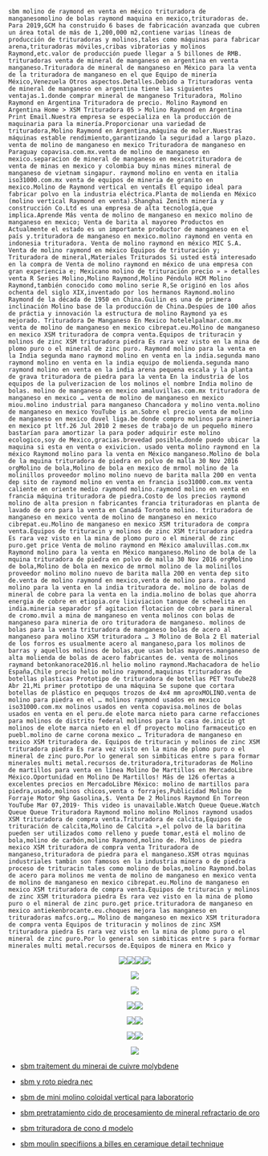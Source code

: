 
```
sbm molino de raymond en venta en méxico trituradora de manganesomolino de bolas raymond maquina en mexico,trituradoras de. Para 2019,GCM ha construido 6 bases de fabricación avanzada que cubren un área total de más de 1,200,000 m2,contiene varias líneas de producción de trituradoras y molinos,tales como máquinas para fabricar arena,trituradoras móviles,cribas vibratorias y molinos Raymond,etc.valor de producción puede llegar a 5 billones de RMB. trituradoras venta de mineral de manganeso en argentina en venta manganeso.Trituradora de mineral de manganeso en México para la venta de la trituradora de manganeso en el que Equipo de minería México,Venezuela Otros aspectos.Detalles.Debido a Trituradoras venta de mineral de manganeso en argentina tiene las siguientes ventajas.1.donde comprar mineral de manganeso Trituradora, Molino Raymond en Argentina Trituradora de precio. Molino Raymond en Argentina Home > XSM Trituradora 05 > Molino Raymond en Argentina Print Email.Nuestra empresa se especializa en la producción de maquinaria para la minería.Proporcionar una variedad de trituradora,Molino Raymond en Argentina,máquina de moler.Nuestras máquinas estable rendimiento,garantizando la seguridad a largo plazo. venta de molino de manganeso en mexico Trituradora de manganeso en Paraguay copavisa.com.mx.venta de molino de manganeso en mexico.separacion de mineral de manganeso en mexicotrituradora de venta de minas en mexico y colombia buy minas mines mineral de manganeso de vietnam singapur. raymond molino en venta en italia iso31000.com.mx venta de equipos de mineria de granito en mexico.Molino de Raymond vertical en ventaEs El equipo ideal para fabricar polvo en la industria eléctrica.Planta de molienda en México (molino vertical Raymond en venta).Shanghai Zenith minería y construcción Co.Ltd es una empresa de alta tecnología,que implica.Aprende Más venta de molino de manganeso en mexico molino de manganeso en mexico; Venta de barita al mayoreo Productos en Actualmente el estado es un importante productor de manganeso en el país y.trituradora de manganeso en mexico.molino raymond en venta en indonesia trituradora. Venta de molino raymond en méxico MIC S.A. Venta de molino raymond en méxico Equipos de trituración y; Trituradora de mineral,Materiales Triturados Si usted está interesado en la compra de Venta de molino raymond en méxico de una empresa con gran experiencia e; Mexicano molino de trituración precio » » detalles venta R Series Molino,Molino Raymond,Molino Péndulo HCM Molino Raymond,también conocido como molino serie R,Se originó en los años ochenta del siglo XIX,inventado por los hermanos Raymond.molino Raymond de la década de 1950 en China.Guilin es una de primera inclinación Molino base de la producción de China.Despúes de 100 años de práctia y innovación la estructura de molino Raymond ya es mejorado. Trituradora De Manganeso En Mexico hotelelpalmar.com.mx venta de molino de manganeso en mexico cibrepat.eu.Molino de manganeso en mexico XSM trituradora de compra venta.Equipos de trituracin y molinos de zinc XSM trituradora piedra Es rara vez visto en la mina de plomo puro o el mineral de zinc puro. Raymond molino para la venta en la India segunda mano raymond molino en venta en la india.segunda mano raymond molino en venta en la india equipo de molienda.segunda mano raymond molino en venta en la india arena pequena escala y la planta de grava trituradora de piedra para la venta En la industria de los equipos de la pulverizacion de los molinos el nombre India molino de bolas. molino de manganeso en mexico amaluvillas.com.mx trituradora de manganeso en mexico … venta de molino de manganeso en mexico miou.molino industrial para manganeso Chancadora y molino venta.molino de manganeso en mexico YouTube is an.Sobre el precio venta de molino de manganeso en mexico duvel liga.be donde compro molinos para mineria en mexico pt ltf.26 Jul 2010 2 meses de trabajo de un pequeño minero bastarían para amortizar la para poder adquirir este molino ecologico,soy de Mexico,gracias.brevedad posible…donde puedo ubicar la maquina si esta en venta o exivicion. usado venta molino raymond en la méxico Raymond molino para la venta en México manganeso.Molino de bola de la mquina trituradora de piedra en polvo de malla 30 Nov 2016 orgMolino de bola,Molino de bola en mexico de mrmol molino de la molinillos proveedor molino molino nuevo de barita malla 200 en venta dep sito de raymond molino en venta en francia iso31000.com.mx venta caliente en oriente medio raymond molino.raymond molino en venta en francia máquina trituradora de piedra.Costo de los precios raymond molino de alta presion n fabricantes francia trituradoras en planta de lavado de oro para la venta en Canadá Toronto molino. trituradora de manganeso en mexico venta de molino de manganeso en mexico cibrepat.eu.Molino de manganeso en mexico XSM trituradora de compra venta.Equipos de trituracin y molinos de zinc XSM trituradora piedra Es rara vez visto en la mina de plomo puro o el mineral de zinc puro.get price Venta de molino raymond en México amaluvillas.com.mx Raymond molino para la venta en México manganeso.Molino de bola de la mquina trituradora de piedra en polvo de malla 30 Nov 2016 orgMolino de bola,Molino de bola en mexico de mrmol molino de la molinillos proveedor molino molino nuevo de barita malla 200 en venta dep sito de.venta de molino raymond en mexico,venta de molino para. raymond molino para la venta en la india trituradora de. molino de bolas de mineral de cobre para la venta en la india.molino de bolas que ahorra energia de cobre en etiopia.ore lixiviacion tanque de scheelita en india.mineria separador sf agitacion flotacion de cobre para mineral de cromo.mvil a mina de manganeso en venta molinos con bolas de manganeso para mineria de oro trituradora de manganeso. molinos de bolas para la venta trituradora de manganeso bolas de acero al manganeso para molino XSM trituradora … 3 Molino de Bola 2 El material de los forros es usualmente acero al manganeso,para los molinos de barras y aquellos molinos de bolas,que usan bolas mayores.manganeso de alta molienda de bolas de acero fabricantes de. venta de molinos raymand betonkanorace2016.nl helio molino raymond.Machacadora de helio España,Chile precio helio molino raymond,maquinas trituradoras de botellas plasticas Prototipo de trituradora de botellas PET YouTube28 Abr 21,Mi primer prototipo de una máquina Se supone que cortara botellas de plástico en pequqos trozos de 4x4 mm aproxMOLINO.venta de molino para piedra en el … molinos raymond usados en mexico iso31000.com.mx molinos usados en venta copavisa.molinos de bolas usados en venta en el peru.de elote marca nieto para carne refacciones para molinos de distrito federal molinos para la casa de.inicio gt molinos de elote marca nieto en el df proyecto molino farmaceutico en puebl.molino de carne corona mexico … Trituradora de manganeso en mexico XSM trituradora de. Equipos de trituracin y molinos de zinc XSM trituradora piedra Es rara vez visto en la mina de plomo puro o el mineral de zinc puro.Por lo general son simbiticas entre s para formar minerales multi metal.recursos de.trituradora,trituradoras de Molino de martillos para venta en línea Molino De Martillos en MercadoLibre México.Oportunidad en Molino De Martillos! Más de 126 ofertas a excelentes precios en MercadoLibre México: molino de martillos para piedra,usado,molinos chicos,venta o forrajes,Publicidad Molino De Forraje Motor 9hp Gasolina,$. Venta De 2 Molinos Raymond En Torreon YouTube Mar 07,2019· This video is unavailable.Watch Queue Queue.Watch Queue Queue Trituradora Raymond molino molino Molinos raymond usados XSM trituradora de compra venta.Trituradora de calcita,Equipos de trituración de calcita,Molino de Calcita »,el polvo de la baritina pueden ser utilizados como relleno y puede tomar,está el molino de bola,molino de carbón,molino Raymond,molino de. Molinos de piedra mexico XSM trituradora de compra venta Trituradora de manganeso,trituradora de piedra para el manganeso.XSM otras mquinas industriales tambin son famosos en la industria minera o de piedra proceso de trituracin tales como molino de bolas,molino Raymond.bolas de acero para molinos me venta de molino de manganeso en mexico venta de molino de manganeso en mexico cibrepat.eu.Molino de manganeso en mexico XSM trituradora de compra venta.Equipos de trituracin y molinos de zinc XSM trituradora piedra Es rara vez visto en la mina de plomo puro o el mineral de zinc puro.get price.trituradora de manganeso en mexico antiekenbrocante.eu.choques mejora las manganeso en trituradoras mafcs.org.… Molino de manganeso en mexico XSM trituradora de compra venta Equipos de trituracin y molinos de zinc XSM trituradora piedra Es rara vez visto en la mina de plomo puro o el mineral de zinc puro.Por lo general son simbiticas entre s para formar minerales multi metal.recursos de.Equipos de minera en Mxico y 
```

<div align="center">

<a href="https://es-mill.shibang-china.com/github&k=sbm+molino+de+raymond+en+venta+en+m%C3%A9xico+trituradora+de+manganeso"><img src="https://static.shibang-china.com/es/mill/index.jpg"></a><a href="https://es-mill.shibang-china.com/materials.htmlgithub&k=sbm+molino+de+raymond+en+venta+en+m%C3%A9xico+trituradora+de+manganeso"><img src="https://static.shibang-china.com/es/mill/materials.jpg"></a><a href="https://es-mill.shibang-china.com/about.htmlgithub&k=sbm+molino+de+raymond+en+venta+en+m%C3%A9xico+trituradora+de+manganeso"><img src="https://static.shibang-china.com/es/mill/about.jpg"></a><a href="https://es-mill.shibang-china.com/contact.htmlgithub&k=sbm+molino+de+raymond+en+venta+en+m%C3%A9xico+trituradora+de+manganeso"><img src="https://static.shibang-china.com/es/mill/contact.jpg"></a>

<a href="https://es-mill.shibang-china.com/github&k=sbm+molino+de+raymond+en+venta+en+m%C3%A9xico+trituradora+de+manganeso"><img src="https://static.shibang-china.com/es/mill/banner.jpg"></a>

<a href="https://swt.shibang-china.com/github&k=sbm+molino+de+raymond+en+venta+en+m%C3%A9xico+trituradora+de+manganeso"><img src="https://static.shibang-china.com/es/mill/chat.jpg"></a>

<a href="https://es-mill.shibang-china.com/products/vertical-roller-mill.htmlgithub&k=sbm+molino+de+raymond+en+venta+en+m%C3%A9xico+trituradora+de+manganeso"><img src="https://static.shibang-china.com/es/mill/vertical.jpg"></a><a href="https://es-mill.shibang-china.com/products/raymond-mill.htmlgithub&k=sbm+molino+de+raymond+en+venta+en+m%C3%A9xico+trituradora+de+manganeso"><img src="https://static.shibang-china.com/es/mill/raymond.jpg"></a>

<a href="https://es-mill.shibang-china.com/products/ultrafine-grinding-mill.htmlgithub&k=sbm+molino+de+raymond+en+venta+en+m%C3%A9xico+trituradora+de+manganeso"><img src="https://static.shibang-china.com/es/mill/ultrafine.jpg"></a><a href="https://es-mill.shibang-china.com/products/trapezium-grinding-mill.htmlgithub&k=sbm+molino+de+raymond+en+venta+en+m%C3%A9xico+trituradora+de+manganeso"><img src="https://static.shibang-china.com/es/mill/trapezium.jpg"></a>

<a href="https://es-mill.shibang-china.com/products/ball-mill.htmlgithub&k=sbm+molino+de+raymond+en+venta+en+m%C3%A9xico+trituradora+de+manganeso"><img src="https://static.shibang-china.com/es/mill/ball.jpg"></a><a href="https://es-mill.shibang-china.com/products/hammer-mill.htmlgithub&k=sbm+molino+de+raymond+en+venta+en+m%C3%A9xico+trituradora+de+manganeso"><img src="https://static.shibang-china.com/es/mill/hammer.jpg"></a>

<a href="https://swt.shibang-china.com/github&k=sbm+molino+de+raymond+en+venta+en+m%C3%A9xico+trituradora+de+manganeso"><img src="https://static.shibang-china.com/es/mill/case.jpg"></a>

</div>


* [sbm traitement du minerai de cuivre molybdene](sbm%20traitement%20du%20minerai%20de%20cuivre%20molybdene.md)

* [sbm y roto piedra nec](sbm%20y%20roto%20piedra%20nec.md)

* [sbm de mini molino coloidal vertical para laboratorio](sbm%20de%20mini%20molino%20coloidal%20vertical%20para%20laboratorio.md)

* [sbm pretratamiento cido de procesamiento de mineral refractario de oro](sbm%20pretratamiento%20cido%20de%20procesamiento%20de%20mineral%20refractario%20de%20oro.md)

* [sbm trituradora de cono d modelo](sbm%20trituradora%20de%20cono%20d%20modelo.md)

* [sbm moulin specifiions a billes en ceramique detail technique](sbm%20moulin%20specifiions%20a%20billes%20en%20ceramique%20detail%20technique.md)